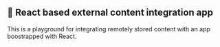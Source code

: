 ## 🚀 React based external content integration app
This is a playground for integrating remotely stored content with an app boostrapped with React.
